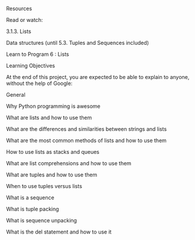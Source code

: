 Resources

Read or watch:



3.1.3. Lists

Data structures (until 5.3. Tuples and Sequences included)

Learn to Program 6 : Lists

Learning Objectives

At the end of this project, you are expected to be able to explain to anyone, without the help of Google:



General

Why Python programming is awesome

What are lists and how to use them

What are the differences and similarities between strings and lists

What are the most common methods of lists and how to use them

How to use lists as stacks and queues

What are list comprehensions and how to use them

What are tuples and how to use them

When to use tuples versus lists

What is a sequence

What is tuple packing

What is sequence unpacking

What is the del statement and how to use it